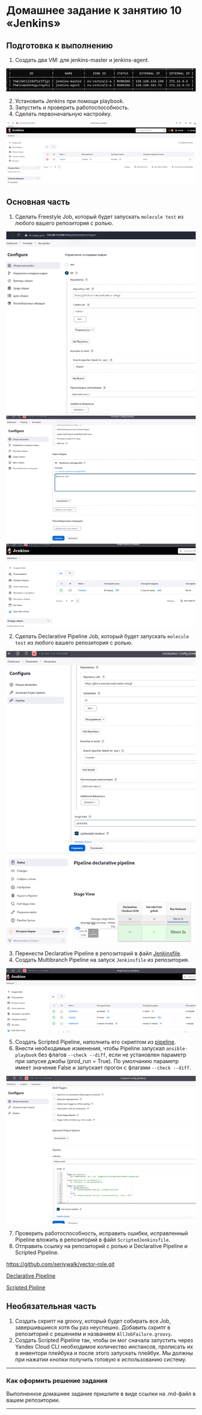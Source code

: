 # Домашнее задание к занятию 10 «Jenkins»

## Подготовка к выполнению

1. Создать два VM: для jenkins-master и jenkins-agent.

![instances.png](images%2Finstances.png)

2. Установить Jenkins при помощи playbook.
3. Запустить и проверить работоспособность.
4. Сделать первоначальную настройку.

![jenkins.png](images%2Fjenkins.png)

## Основная часть

1. Сделать Freestyle Job, который будет запускать `molecule test` из любого вашего репозитория с ролью.

![freestyleJob.png](images%2FfreestyleJob.png)
![molecule1.png](images%2Fmolecule1.png)
![freestyle.png](images%2Ffreestyle.png)

2. Сделать Declarative Pipeline Job, который будет запускать `molecule test` из любого вашего репозитория с ролью.

![pipeline.png](images%2Fpipeline.png)
![pipelinestatus.png](images%2Fpipelinestatus.png)

3. Перенести Declarative Pipeline в репозиторий в файл [Jenkinsfile](https://github.com/seriywalk/vector-role/blob/master/Jenkinsfile). 
4. Создать Multibranch Pipeline на запуск `Jenkinsfile` из репозитория.

![multi.png](images%2Fmulti.png)

5. Создать Scripted Pipeline, наполнить его скриптом из [pipeline](./pipeline).
6. Внести необходимые изменения, чтобы Pipeline запускал `ansible-playbook` без флагов `--check --diff`, если не установлен параметр при запуске джобы (prod_run = True). По умолчанию параметр имеет значение False и запускает прогон с флагами `--check --diff`.

![scripted.png](images%2Fscripted.png)

7. Проверить работоспособность, исправить ошибки, исправленный Pipeline вложить в репозиторий в файл `ScriptedJenkinsfile`.
8. Отправить ссылку на репозиторий с ролью и Declarative Pipeline и Scripted Pipeline.

https://github.com/seriywalk/vector-role.git

[Declarative Pipeline](https://github.com/seriywalk/vector-role/blob/master/Jenkinsfile)

[Scripted Pipline](scriptedjenkinsfile)

## Необязательная часть

1. Создать скрипт на groovy, который будет собирать все Job, завершившиеся хотя бы раз неуспешно. Добавить скрипт в репозиторий с решением и названием `AllJobFailure.groovy`.
2. Создать Scripted Pipeline так, чтобы он мог сначала запустить через Yandex Cloud CLI необходимое количество инстансов, прописать их в инвентори плейбука и после этого запускать плейбук. Мы должны при нажатии кнопки получить готовую к использованию систему.

---

### Как оформить решение задания

Выполненное домашнее задание пришлите в виде ссылки на .md-файл в вашем репозитории.

---
